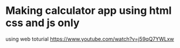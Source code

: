# Making calculator app using html css and js only

using web toturial https://www.youtube.com/watch?v=j59qQ7YWLxw
